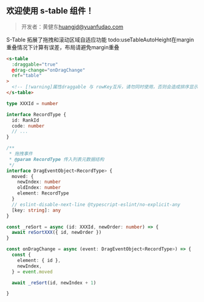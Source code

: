 ## 欢迎使用 s-table 组件！

> 开发者：黄健东<huangjd@yuanfudao.com>

S-Table
拓展了拖拽和滚动区域自适应功能
todo:useTableAutoHeight在margin重叠情况下计算有误差，布局请避免margin重叠

```html
<s-table
  :draggable="true"
  @drag-change="onDragChange"
  ref="table"
>
  <!-- [!warning]属性draggable 与 rowKey互斥，请勿同时使用，否则会造成排序显示异常 -->
</s-table>
```
```ts
type XXXId = number

interface RecordType {
  id: RankId
  code: number
  // ...
}

/**
 * 拖拽事件
 * @param RecordType 传入列表元数据结构
 */
interface DragEventObject<RecordType> {
  moved: {
    newIndex: number
    oldIndex: number
    element: RecordType
  }
  // eslint-disable-next-line @typescript-eslint/no-explicit-any
  [key: string]: any
}

const _reSort = async (id: XXXId, newOrder: number) => {
  await reSortXXX({ id, newOrder })
}

const onDragChange = async (event: DragEventObject<RecordType>) => {
  const {
    element: { id },
    newIndex,
  } = event.moved

  await _reSort(id, newIndex + 1)

}
```